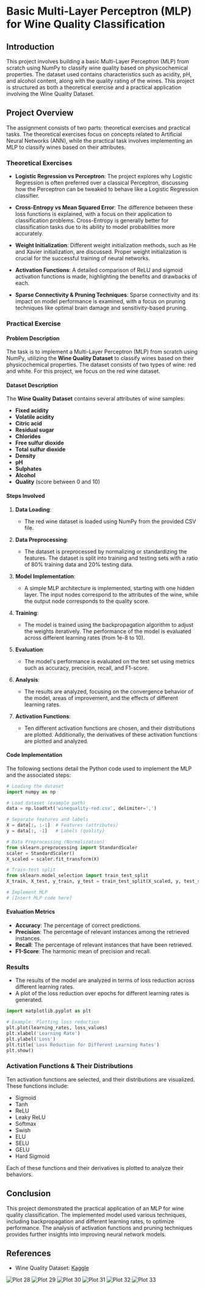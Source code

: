 
# Basic Multi-Layer Perceptron (MLP) for Wine Quality Classification

## Introduction

This project involves building a basic Multi-Layer Perceptron (MLP) from scratch using NumPy to classify wine quality based on physicochemical properties. The dataset used contains characteristics such as acidity, pH, and alcohol content, along with the quality rating of the wines. This project is structured as both a theoretical exercise and a practical application involving the Wine Quality Dataset.

## Project Overview

The assignment consists of two parts: theoretical exercises and practical tasks. The theoretical exercises focus on concepts related to Artificial Neural Networks (ANN), while the practical task involves implementing an MLP to classify wines based on their attributes.

### Theoretical Exercises

- **Logistic Regression vs Perceptron**: The project explores why Logistic Regression is often preferred over a classical Perceptron, discussing how the Perceptron can be tweaked to behave like a Logistic Regression classifier.
  
- **Cross-Entropy vs Mean Squared Error**: The difference between these loss functions is explained, with a focus on their application to classification problems. Cross-Entropy is generally better for classification tasks due to its ability to model probabilities more accurately.

- **Weight Initialization**: Different weight initialization methods, such as He and Xavier initialization, are discussed. Proper weight initialization is crucial for the successful training of neural networks.

- **Activation Functions**: A detailed comparison of ReLU and sigmoid activation functions is made, highlighting the benefits and drawbacks of each.

- **Sparse Connectivity & Pruning Techniques**: Sparse connectivity and its impact on model performance is examined, with a focus on pruning techniques like optimal brain damage and sensitivity-based pruning.

### Practical Exercise

#### Problem Description

The task is to implement a Multi-Layer Perceptron (MLP) from scratch using NumPy, utilizing the **Wine Quality Dataset** to classify wines based on their physicochemical properties. The dataset consists of two types of wine: red and white. For this project, we focus on the red wine dataset.

#### Dataset Description

The **Wine Quality Dataset** contains several attributes of wine samples:

- **Fixed acidity**
- **Volatile acidity**
- **Citric acid**
- **Residual sugar**
- **Chlorides**
- **Free sulfur dioxide**
- **Total sulfur dioxide**
- **Density**
- **pH**
- **Sulphates**
- **Alcohol**
- **Quality** (score between 0 and 10)

#### Steps Involved

1. **Data Loading**: 
   - The red wine dataset is loaded using NumPy from the provided CSV file.
   
2. **Data Preprocessing**: 
   - The dataset is preprocessed by normalizing or standardizing the features. The dataset is split into training and testing sets with a ratio of 80% training data and 20% testing data.

3. **Model Implementation**: 
   - A simple MLP architecture is implemented, starting with one hidden layer. The input nodes correspond to the attributes of the wine, while the output node corresponds to the quality score.

4. **Training**: 
   - The model is trained using the backpropagation algorithm to adjust the weights iteratively. The performance of the model is evaluated across different learning rates (from 1e-8 to 10).

5. **Evaluation**: 
   - The model's performance is evaluated on the test set using metrics such as accuracy, precision, recall, and F1-score.

6. **Analysis**: 
   - The results are analyzed, focusing on the convergence behavior of the model, areas of improvement, and the effects of different learning rates.

7. **Activation Functions**: 
   - Ten different activation functions are chosen, and their distributions are plotted. Additionally, the derivatives of these activation functions are plotted and analyzed.

#### Code Implementation

The following sections detail the Python code used to implement the MLP and the associated steps:

```python
# Loading the dataset
import numpy as np

# Load dataset (example path)
data = np.loadtxt('winequality-red.csv', delimiter=',')

# Separate features and labels
X = data[:, :-1]  # Features (attributes)
y = data[:, -1]   # Labels (quality)

# Data Preprocessing (Normalization)
from sklearn.preprocessing import StandardScaler
scaler = StandardScaler()
X_scaled = scaler.fit_transform(X)

# Train-test split
from sklearn.model_selection import train_test_split
X_train, X_test, y_train, y_test = train_test_split(X_scaled, y, test_size=0.2, random_state=42)

# Implement MLP
# [Insert MLP code here]
```

#### Evaluation Metrics

- **Accuracy**: The percentage of correct predictions.
- **Precision**: The percentage of relevant instances among the retrieved instances.
- **Recall**: The percentage of relevant instances that have been retrieved.
- **F1-Score**: The harmonic mean of precision and recall.

### Results

- The results of the model are analyzed in terms of loss reduction across different learning rates.
- A plot of the loss reduction over epochs for different learning rates is generated.

```python
import matplotlib.pyplot as plt

# Example: Plotting loss reduction
plt.plot(learning_rates, loss_values)
plt.xlabel('Learning Rate')
plt.ylabel('Loss')
plt.title('Loss Reduction for Different Learning Rates')
plt.show()
```

### Activation Functions & Their Distributions

Ten activation functions are selected, and their distributions are visualized. These functions include:

- Sigmoid
- Tanh
- ReLU
- Leaky ReLU
- Softmax
- Swish
- ELU
- SELU
- GELU
- Hard Sigmoid

Each of these functions and their derivatives is plotted to analyze their behaviors.

## Conclusion

This project demonstrated the practical application of an MLP for wine quality classification. The implemented model used various techniques, including backpropagation and different learning rates, to optimize performance. The analysis of activation functions and pruning techniques provides further insights into improving neural network models.

## References

- Wine Quality Dataset: [Kaggle](https://www.kaggle.com/datasets/yasserh/wine-quality-dataset)

![Plot 28](plot_28.png)
![Plot 29](plot_29.png)
![Plot 30](plot_30.png)
![Plot 31](plot_31.png)
![Plot 32](plot_32.png)
![Plot 33](plot_33.png)
